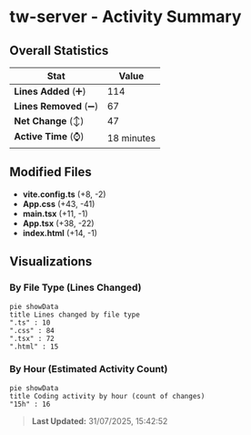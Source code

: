 # tw-server - Activity Summary 

## Overall Statistics

| Stat                   | Value                                                             |
| ---------------------- | ----------------------------------------------------------------- |
| **Lines Added** (➕)   | 114                                          |
| **Lines Removed** (➖) | 67                                        |
| **Net Change** (↕)    | 47                |
| **Active Time** (⌚)   | 18 minutes |


## Modified Files
- **vite.config.ts** (+8, -2)
- **App.css** (+43, -41)
- **main.tsx** (+11, -1)
- **App.tsx** (+38, -22)
- **index.html** (+14, -1)

## Visualizations

### By File Type (Lines Changed)

```mermaid
pie showData
title Lines changed by file type
".ts" : 10
".css" : 84
".tsx" : 72
".html" : 15
```

### By Hour (Estimated Activity Count)

```mermaid
pie showData
title Coding activity by hour (count of changes)
"15h" : 16
```


> **Last Updated:** 31/07/2025, 15:42:52